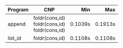 Program | CNP | Min | Max
--- | --- | ---: | ---:
append | foldr(cons,id)<br/>foldr(cons,id)<br/>foldr(cons,id) | 0.1039s | 0.1913s
list_id | foldr(cons,id) | 0.1108s | 0.1108s
